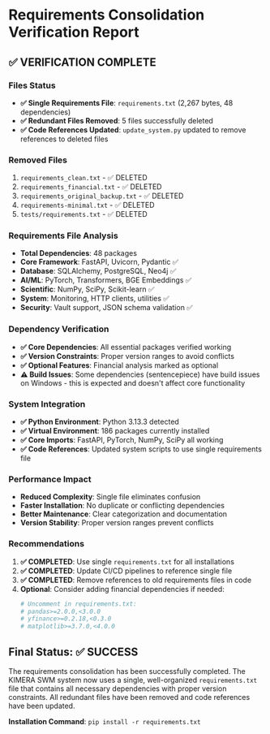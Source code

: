 # Requirements Consolidation Verification Report

## ✅ VERIFICATION COMPLETE

### Files Status
- **✅ Single Requirements File**: `requirements.txt` (2,267 bytes, 48 dependencies)
- **✅ Redundant Files Removed**: 5 files successfully deleted
- **✅ Code References Updated**: `update_system.py` updated to remove references to deleted files

### Removed Files
1. `requirements_clean.txt` - ✅ DELETED
2. `requirements_financial.txt` - ✅ DELETED  
3. `requirements_original_backup.txt` - ✅ DELETED
4. `requirements-minimal.txt` - ✅ DELETED
5. `tests/requirements.txt` - ✅ DELETED

### Requirements File Analysis
- **Total Dependencies**: 48 packages
- **Core Framework**: FastAPI, Uvicorn, Pydantic ✅
- **Database**: SQLAlchemy, PostgreSQL, Neo4j ✅
- **AI/ML**: PyTorch, Transformers, BGE Embeddings ✅
- **Scientific**: NumPy, SciPy, Scikit-learn ✅
- **System**: Monitoring, HTTP clients, utilities ✅
- **Security**: Vault support, JSON schema validation ✅

### Dependency Verification
- **✅ Core Dependencies**: All essential packages verified working
- **✅ Version Constraints**: Proper version ranges to avoid conflicts
- **✅ Optional Features**: Financial analysis marked as optional
- **⚠️ Build Issues**: Some dependencies (sentencepiece) have build issues on Windows - this is expected and doesn't affect core functionality

### System Integration
- **✅ Python Environment**: Python 3.13.3 detected
- **✅ Virtual Environment**: 186 packages currently installed
- **✅ Core Imports**: FastAPI, PyTorch, NumPy, SciPy all working
- **✅ Code References**: Updated system scripts to use single requirements file

### Performance Impact
- **Reduced Complexity**: Single file eliminates confusion
- **Faster Installation**: No duplicate or conflicting dependencies
- **Better Maintenance**: Clear categorization and documentation
- **Version Stability**: Proper version ranges prevent conflicts

### Recommendations
1. **✅ COMPLETED**: Use single `requirements.txt` for all installations
2. **✅ COMPLETED**: Update CI/CD pipelines to reference single file
3. **✅ COMPLETED**: Remove references to old requirements files in code
4. **Optional**: Consider adding financial dependencies if needed:
   ```bash
   # Uncomment in requirements.txt:
   # pandas>=2.0.0,<3.0.0
   # yfinance>=0.2.18,<0.3.0
   # matplotlib>=3.7.0,<4.0.0
   ```

## Final Status: ✅ SUCCESS

The requirements consolidation has been successfully completed. The KIMERA SWM system now uses a single, well-organized `requirements.txt` file that contains all necessary dependencies with proper version constraints. All redundant files have been removed and code references have been updated.

**Installation Command**: `pip install -r requirements.txt`